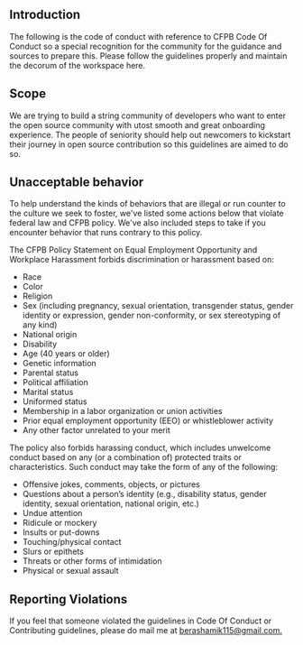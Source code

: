 ## Introduction

The following is the code of conduct with reference to CFPB Code Of Conduct so a special recognition
for the community for the guidance and sources to prepare this. Please follow the guidelines properly
and maintain the decorum of the workspace here.

## Scope

We are trying to  build a string community of developers who want to enter the open source 
community with utost smooth and great onboarding experience. The people of seniority should
help out newcomers to kickstart their journey in open source contribution so this guidelines
are aimed to do so.



## Unacceptable behavior

To help understand the kinds of behaviors that are illegal or run counter to the culture we seek to 
foster, we've listed some actions below that violate federal law and CFPB policy. We've also included 
steps to take if you encounter behavior that runs contrary to this policy.

The CFPB Policy Statement on Equal Employment Opportunity and Workplace Harassment forbids 
discrimination or harassment based on:

- Race
- Color
- Religion
- Sex (including pregnancy, sexual orientation, transgender status, gender identity or expression, gender non-conformity, or sex stereotyping of any kind)
- National origin
- Disability
- Age (40 years or older)
- Genetic information
- Parental status
- Political affiliation
- Marital status
- Uniformed status
- Membership in a labor organization or union activities
- Prior equal employment opportunity (EEO) or whistleblower activity
- Any other factor unrelated to your merit

The policy also forbids harassing conduct, which includes unwelcome conduct based on any (or a combination of) protected traits or characteristics. Such conduct may take the form of any of the following: 

- Offensive jokes, comments, objects, or pictures 
- Questions about a person’s identity (e.g., disability status, gender identity, sexual orientation, national origin, etc.) 
- Undue attention 
- Ridicule or mockery 
- Insults or put-downs 
- Touching/physical contact 
- Slurs or epithets 
- Threats or other forms of intimidation 
- Physical or sexual assault

## Reporting Violations

If you feel that someone violated the guidelines in Code Of Conduct or Contributing guidelines,
please do mail me at [berashamik115@gmail.com.](mailto:berashamik115@gmail.com)

